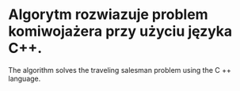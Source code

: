 # Algorytm rozwiazuje problem komiwojażera przy użyciu języka C++.
The algorithm solves the traveling salesman problem using the C ++ language.
